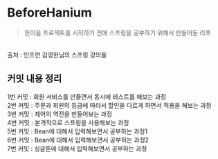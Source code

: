 # BeforeHanium

>한이음 프로젝트를 시작하기 전에 스프링을 공부하기 위해서 만들어둔 리포
<br/>
출처 : 인프런 김영한님의 스프링 강의들
<br/>

## 커밋 내용 정리
1번 커밋 : 회원 서비스를 만들면서 동시에 테스트를 해보는 과정
<br/>
2번 커밋 : 주문과 회원의 등급에 따라서 할인을 다르게 하면서 적용을 해보는 과정 
<br/>
3번 커밋 : 제어의 역전을 만들어보는 과정
<br/>
4번 커밋 : 본격적으로 스프링을 사용해보는 과정
<br/>
5번 커밋 : Bean에 대해서 입력해보면서 공부하는 과정1
<br/>
6번 커밋 : Bean에 대해서 입력해보면서 공부하는 과정2
<br/>
7번 커밋 : 싱글톤에 대해서 입력해보면서 공부하는 과정
<br/>